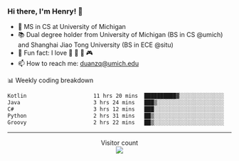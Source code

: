 ### Hi there, I'm Henry! 👋

- 🔭 MS in CS at University of Michigan
- 📚 Dual degree holder from University of Michigan (BS in CS @umich) and Shanghai Jiao Tong University (BS in ECE @situ)
- 🍁 Fun fact: I love 📸 🏓 🍜 🎮
- 📫 How to reach me: [duanzq@umich.edu](mailto:duanzq@umich.edu)

📊 Weekly coding breakdown
<!--START_SECTION:waka-->

```txt
Kotlin                     11 hrs 20 mins  ██████████▓░░░░░░░░░░░░░░   43.27 %
Java                       3 hrs 24 mins   ███▒░░░░░░░░░░░░░░░░░░░░░   12.99 %
C#                         3 hrs 12 mins   ███░░░░░░░░░░░░░░░░░░░░░░   12.24 %
Python                     2 hrs 31 mins   ██▒░░░░░░░░░░░░░░░░░░░░░░   09.62 %
Groovy                     2 hrs 22 mins   ██▒░░░░░░░░░░░░░░░░░░░░░░   09.06 %
```

<!--END_SECTION:waka-->

***
<p align="center"> 
  Visitor count<br>
  <img src="https://profile-counter.glitch.me/zlzq-duanzq/count.svg" />
</p>

<!-- ![Henry Duan's GitHub stats](https://github-readme-stats.vercel.app/api?username=zlzq-duanzq&show_icons=true)

![trophy](https://github-profile-trophy.vercel.app/?username=zlzq-duanzq&column=7)

[![Top Langs](https://github-readme-stats.vercel.app/api/top-langs/?username=zlzq-duanzq&layout=compact)](https://github.com/zlzq-duanzq/github-readme-stats) -->

